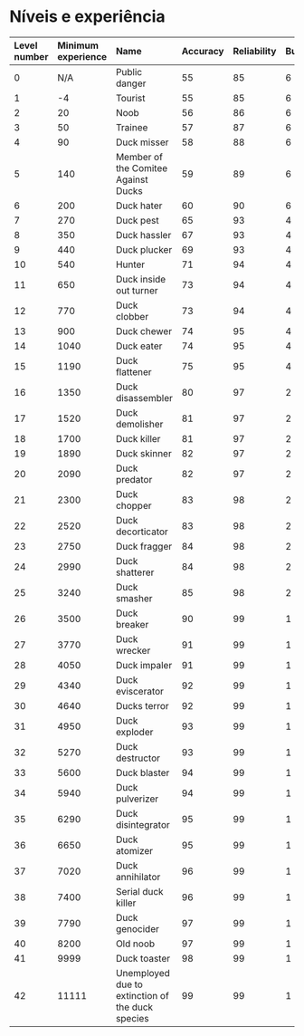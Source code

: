 # Níveis e experiência

| Level number | Minimum experience | Name | Accuracy | Reliability | Bullets | Magazines |
| :--- | :--- | :--- | :--- | :--- | :--- | :--- |
| 0 | N/A | Public danger | 55 | 85 | 6 | 1 |
| 1 | -4 | Tourist | 55 | 85 | 6 | 2 |
| 2 | 20 | Noob | 56 | 86 | 6 | 2 |
| 3 | 50 | Trainee | 57 | 87 | 6 | 2 |
| 4 | 90 | Duck misser | 58 | 88 | 6 | 2 |
| 5 | 140 | Member of the Comitee Against Ducks | 59 | 89 | 6 | 2 |
| 6 | 200 | Duck hater | 60 | 90 | 6 | 2 |
| 7 | 270 | Duck pest | 65 | 93 | 4 | 3 |
| 8 | 350 | Duck hassler | 67 | 93 | 4 | 3 |
| 9 | 440 | Duck plucker | 69 | 93 | 4 | 3 |
| 10 | 540 | Hunter | 71 | 94 | 4 | 3 |
| 11 | 650 | Duck inside out turner | 73 | 94 | 4 | 3 |
| 12 | 770 | Duck clobber | 73 | 94 | 4 | 3 |
| 13 | 900 | Duck chewer | 74 | 95 | 4 | 3 |
| 14 | 1040 | Duck eater | 74 | 95 | 4 | 3 |
| 15 | 1190 | Duck flattener | 75 | 95 | 4 | 3 |
| 16 | 1350 | Duck disassembler | 80 | 97 | 2 | 4 |
| 17 | 1520 | Duck demolisher | 81 | 97 | 2 | 4 |
| 18 | 1700 | Duck killer | 81 | 97 | 2 | 4 |
| 19 | 1890 | Duck skinner | 82 | 97 | 2 | 4 |
| 20 | 2090 | Duck predator | 82 | 97 | 2 | 4 |
| 21 | 2300 | Duck chopper | 83 | 98 | 2 | 4 |
| 22 | 2520 | Duck decorticator | 83 | 98 | 2 | 4 |
| 23 | 2750 | Duck fragger | 84 | 98 | 2 | 4 |
| 24 | 2990 | Duck shatterer | 84 | 98 | 2 | 4 |
| 25 | 3240 | Duck smasher | 85 | 98 | 2 | 4 |
| 26 | 3500 | Duck breaker | 90 | 99 | 1 | 5 |
| 27 | 3770 | Duck wrecker | 91 | 99 | 1 | 5 |
| 28 | 4050 | Duck impaler | 91 | 99 | 1 | 5 |
| 29 | 4340 | Duck eviscerator | 92 | 99 | 1 | 5 |
| 30 | 4640 | Ducks terror | 92 | 99 | 1 | 5 |
| 31 | 4950 | Duck exploder | 93 | 99 | 1 | 5 |
| 32 | 5270 | Duck destructor | 93 | 99 | 1 | 5 |
| 33 | 5600 | Duck blaster | 94 | 99 | 1 | 5 |
| 34 | 5940 | Duck pulverizer | 94 | 99 | 1 | 5 |
| 35 | 6290 | Duck disintegrator | 95 | 99 | 1 | 5 |
| 36 | 6650 | Duck atomizer | 95 | 99 | 1 | 5 |
| 37 | 7020 | Duck annihilator | 96 | 99 | 1 | 5 |
| 38 | 7400 | Serial duck killer | 96 | 99 | 1 | 5 |
| 39 | 7790 | Duck genocider | 97 | 99 | 1 | 5 |
| 40 | 8200 | Old noob | 97 | 99 | 1 | 5 |
| 41 | 9999 | Duck toaster | 98 | 99 | 1 | 6 |
| 42 | 11111 | Unemployed due to extinction of the duck species | 99 | 99 | 1 | 7 |

